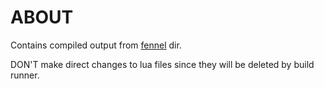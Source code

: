 # ABOUT
Contains compiled output from [fennel](../fnl) dir.

DON'T make direct changes to lua files since they will be deleted by build runner.
